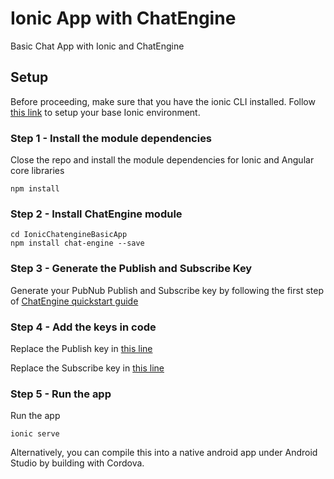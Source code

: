 # Ionic App with ChatEngine

Basic Chat App with Ionic and ChatEngine


## Setup

Before proceeding, make sure that you have the ionic CLI installed. Follow [this link](https://ionicframework.com/getting-started#cli) to setup your base Ionic environment.

### Step 1 - Install the module dependencies

Close the repo and install the module dependencies for Ionic and Angular core libraries

    npm install
    
### Step 2 - Install ChatEngine module

    cd IonicChatengineBasicApp
    npm install chat-engine --save
    
### Step 3 - Generate the Publish and Subscribe Key

Generate your PubNub Publish and Subscribe key by following the first step of [ChatEngine quickstart guide](https://www.pubnub.com/tutorials/chatengine/)

### Step 4 - Add the keys in code

Replace the Publish key in [this line](/src/app/chatengine.ts#L14)

Replace the Subscribe key in [this line](/src/app/chatengine.ts#L15)

### Step 5 - Run the app

Run the app 

    ionic serve
    
Alternatively, you can compile this into a native android app under Android Studio by building with Cordova. 
